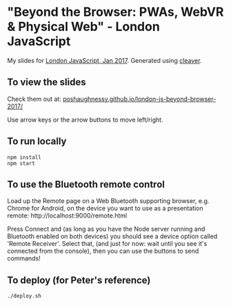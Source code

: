 # "Beyond the Browser: PWAs, WebVR & Physical Web" - London JavaScript

My slides for [London JavaScript, Jan 2017](https://www.meetup.com/London-JavaScript-Community/events/235924973/). 
Generated using [cleaver](https://github.com/jdan/cleaver).

## To view the slides

Check them out at: [poshaughnessy.github.io/london-js-beyond-browser-2017/](https://poshaughnessy.github.io/london-js-beyond-browser-2017/)

Use arrow keys or the arrow buttons to move left/right.


## To run locally

```
npm install
npm start
```


## To use the Bluetooth remote control

Load up the Remote page on a Web Bluetooth supporting browser, e.g. Chrome for Android, on the device you want to use 
as a presentation remote: http://localhost:9000/remote.html

Press Connect and (as long as you have the Node server running and Bluetooth enabled on both devices) you should see
a device option called 'Remote Receiver'. Select that, (and just for now: wait until you see it's connected from the 
console), then you can use the buttons to send commands!


## To deploy (for Peter's reference)

```
./deploy.sh
```
